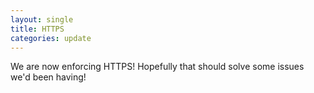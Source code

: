 ```yaml
---
layout: single
title: HTTPS
categories: update
---
```


We are now enforcing HTTPS! Hopefully that should solve some issues we'd been having!
